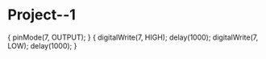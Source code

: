 # Project--1
{
pinMode(7, OUTPUT);
}
{
digitalWrite(7, HIGH);
delay(1000);
digitalWrite(7, LOW);
delay(1000);
}
